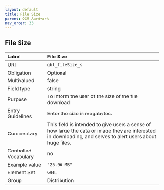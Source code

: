 ```yaml
---
layout: default
title: File Size
parent: OGM Aardvark
nav_order: 33
---
```


## File Size

| Label                 | File Size |
|:----------------------|:----------|
| URI                   | `gbl_fileSize_s` |
| Obligation            | Optional |
| Multivalued           | false |
| Field type            | string |
| Purpose               | To inform the user of the size of the file download |
| Entry Guidelines      | Enter the size in megabytes. |
| Commentary            | This field is intended to give users a sense of how large the data or image they are interested in downloading, and serves to alert users about huge files. |
| Controlled Vocabulary | no |
| Example value         | `"25.96 MB"` |
| Element Set           | GBL |
| Group                 | Distribution |
